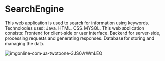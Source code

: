 # SearchEngine
This web application is used to search for information using keywords.
Technologies used: Java, HTML, CSS, MYSQL.
This web application consists:
   Frontend for client-side or user interface.
   Backend for server-side, processing requests and generating responses.
   Database for storing and managing the data.

![imgonline-com-ua-twotoone-3JS0VrWmLEQ](https://github.com/SaiCharanBim/SearchEngine/assets/107110377/a6fd1ab1-1ad3-43fd-ad46-2616865c5986)
